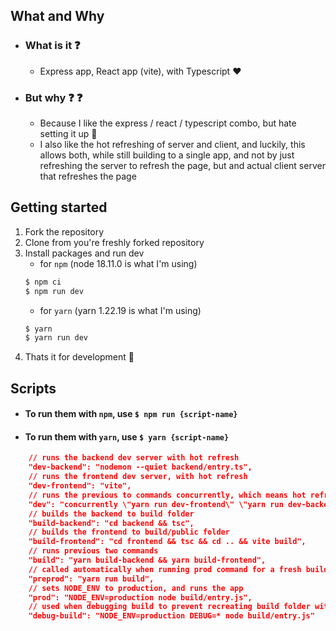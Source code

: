 ## What and Why

- ### What is it :question:

  - Express app, React app (vite), with Typescript :heart:

- ### But why :question: :question:
  - Because I like the express / react / typescript combo, but hate setting it up :poop:
  - I also like the hot refreshing of server and client, and luckily, this allows both, while still building to a single app, and not by just refreshing the server to refresh the page, but and actual client server that refreshes the page

## Getting started

1. Fork the repository
1. Clone from you're freshly forked repository
1. Install packages and run dev
   - for `npm` (node 18.11.0 is what I'm using)
   ```sh
   $ npm ci
   $ npm run dev
   ```
   - for `yarn` (yarn 1.22.19 is what I'm using)
   ```sh
   $ yarn
   $ yarn run dev
   ```
1. Thats it for development :tada:

## Scripts

- #### To run them with `npm`, use `$ npm run {script-name}`

- #### To run them with `yarn`, use `$ yarn {script-name}`

```json
    // runs the backend dev server with hot refresh 
    "dev-backend": "nodemon --quiet backend/entry.ts",
    // runs the frontend dev server, with hot refresh 
    "dev-frontend": "vite",
    // runs the previous to commands concurrently, which means hot refresh for both 
    "dev": "concurrently \"yarn run dev-frontend\" \"yarn run dev-backend\"",
    // builds the backend to build folder
    "build-backend": "cd backend && tsc",
    // builds the frontend to build/public folder
    "build-frontend": "cd frontend && tsc && cd .. && vite build",
    // runs previous two commands
    "build": "yarn build-backend && yarn build-frontend",
    // called automatically when running prod command for a fresh build
    "preprod": "yarn run build",
    // sets NODE_ENV to production, and runs the app
    "prod": "NODE_ENV=production node build/entry.js",
    // used when debugging build to prevent recreating build folder with prod script
    "debug-build": "NODE_ENV=production DEBUG=* node build/entry.js"
```

